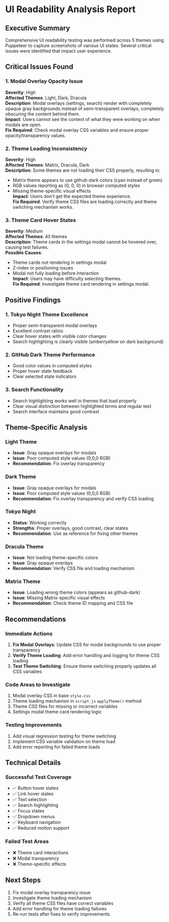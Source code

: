 # UI Readability Analysis Report

## Executive Summary
Comprehensive UI readability testing was performed across 5 themes using Puppeteer to capture screenshots of various UI states. Several critical issues were identified that impact user experience.

## Critical Issues Found

### 1. Modal Overlay Opacity Issue
**Severity**: High  
**Affected Themes**: Light, Dark, Dracula  
**Description**: Modal overlays (settings, search) render with completely opaque gray backgrounds instead of semi-transparent overlays, completely obscuring the content behind them.  
**Impact**: Users cannot see the context of what they were working on when modals are open.  
**Fix Required**: Check modal overlay CSS variables and ensure proper opacity/transparency values.

### 2. Theme Loading Inconsistency
**Severity**: High  
**Affected Themes**: Matrix, Dracula, Dark  
**Description**: Some themes are not loading their CSS properly, resulting in:
- Matrix theme appears to use github-dark colors (cyan instead of green)
- RGB values reporting as (0, 0, 0) in browser computed styles
- Missing theme-specific visual effects  
**Impact**: Users don't get the expected theme experience.  
**Fix Required**: Verify theme CSS files are loading correctly and theme switching mechanism works.

### 3. Theme Card Hover States
**Severity**: Medium  
**Affected Themes**: All themes  
**Description**: Theme cards in the settings modal cannot be hovered over, causing test failures.  
**Possible Causes**:
- Theme cards not rendering in settings modal
- Z-index or positioning issues
- Modal not fully loading before interaction  
**Impact**: Users may have difficulty selecting themes.  
**Fix Required**: Investigate theme card rendering in settings modal.

## Positive Findings

### 1. Tokyo Night Theme Excellence
- Proper semi-transparent modal overlays
- Excellent contrast ratios
- Clear hover states with visible color changes
- Search highlighting is clearly visible (amber/yellow on dark background)

### 2. GitHub Dark Theme Performance
- Good color values in computed styles
- Proper hover state feedback
- Clear selected state indicators

### 3. Search Functionality
- Search highlighting works well in themes that load properly
- Clear visual distinction between highlighted terms and regular text
- Search interface maintains good contrast

## Theme-Specific Analysis

### Light Theme
- **Issue**: Gray opaque overlays for modals
- **Issue**: Poor computed style values (0,0,0 RGB)
- **Recommendation**: Fix overlay transparency

### Dark Theme
- **Issue**: Gray opaque overlays for modals
- **Issue**: Poor computed style values (0,0,0 RGB)
- **Recommendation**: Fix overlay transparency and verify CSS loading

### Tokyo Night
- **Status**: Working correctly
- **Strengths**: Proper overlays, good contrast, clear states
- **Recommendation**: Use as reference for fixing other themes

### Dracula Theme
- **Issue**: Not loading theme-specific colors
- **Issue**: Gray opaque overlays
- **Recommendation**: Verify CSS file and loading mechanism

### Matrix Theme
- **Issue**: Loading wrong theme colors (appears as github-dark)
- **Issue**: Missing Matrix-specific visual effects
- **Recommendation**: Check theme ID mapping and CSS file

## Recommendations

### Immediate Actions
1. **Fix Modal Overlays**: Update CSS for modal backgrounds to use proper transparency
2. **Verify Theme Loading**: Add error handling and logging for theme CSS loading
3. **Test Theme Switching**: Ensure theme switching properly updates all CSS variables

### Code Areas to Investigate
1. Modal overlay CSS in base `style.css`
2. Theme loading mechanism in `script.js` `applyTheme()` method
3. Theme CSS files for missing or incorrect variables
4. Settings modal theme card rendering logic

### Testing Improvements
1. Add visual regression testing for theme switching
2. Implement CSS variable validation on theme load
3. Add error reporting for failed theme loads

## Technical Details

### Successful Test Coverage
- ✅ Button hover states
- ✅ Link hover states
- ✅ Text selection
- ✅ Search highlighting
- ✅ Focus states
- ✅ Dropdown menus
- ✅ Keyboard navigation
- ✅ Reduced motion support

### Failed Test Areas
- ❌ Theme card interactions
- ❌ Modal transparency
- ❌ Theme-specific effects

## Next Steps
1. Fix modal overlay transparency issue
2. Investigate theme loading mechanism
3. Verify all theme CSS files have correct variables
4. Add error handling for theme loading failures
5. Re-run tests after fixes to verify improvements